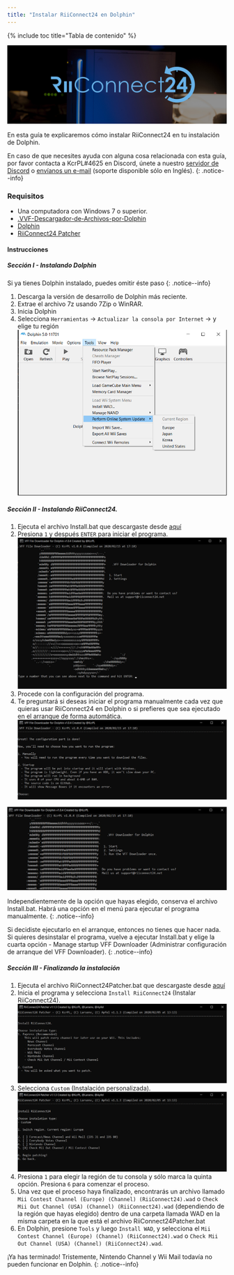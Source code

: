 ```yaml
---
title: "Instalar RiiConnect24 en Dolphin"
---
```


{% include toc title="Tabla de contenido" %}

![Logotipo de RiiConnect24](/images/WiiRC24Logo.jpg)

En esta guía te explicaremos cómo instalar RiiConnect24 en tu instalación de Dolphin.

En caso de que necesites ayuda con alguna cosa relacionada con esta guía, por favor contacta a KcrPL#4625 en Discord, únete a nuestro [servidor de Discord](https://discord.gg/b4Y7jfD) o [envíanos un e-mail](mailto:support@riiconnect24.net) (soporte disponible sólo en Inglés).
{: .notice--info}

### Requisitos
* Una computadora con Windows 7 o superior.
* [.VVF-Descargador-de-Archivos-por-Dolphin](https://github.com/RiiConnect24/.VFF-File-Downloader-for-Dolphin/releases)
* [Dolphin](https://dolphin-emu.org/download/)
* [RiiConnect24 Patcher](https://github.com/RiiConnect24/RiiConnect24-Patcher/releases)

#### Instrucciones

##### Sección I - Instalando Dolphin

Si ya tienes Dolphin instalado, puedes omitir éste paso
{: .notice--info}

1. Descarga la versión de desarrollo de Dolphin más reciente.
2. Extrae el archivo 7z usando 7Zip o WinRAR.
3. Inicia Dolphin
4. Selecciona `Herramientas` -> `Actualizar la consola por Internet` -> y elige tu región ![Actualizar la consola por Internet](/images/Dolphin_RC24/1.jpg)

##### Sección II - Instalando RiiConnect24.

1. Ejecuta el archivo Install.bat que descargaste desde [aquí](https://github.com/RiiConnect24/.VFF-File-Downloader-for-Dolphin/releases)
2. Presiona `1` y después `ENTER` para iniciar el programa. ![Menú principal](/images/Dolphin_RC24/2.jpg)
3. Procede con la configuración del programa.
4. Te preguntará si deseas iniciar el programa manualmente cada vez que quieras usar RiiConnect24 en Dolphin o si prefieres que sea ejecutado en el arranque de forma automática. ![Elige cómo quieres iniciar el programa](/images/Dolphin_RC24/3.jpg)

![Run once (Ejecutar una vez)](/images/Dolphin_RC24/4.jpg)

Independientemente de la opción que hayas elegido, conserva el archivo Install.bat. Habrá una opción en el menú para ejecutar el programa manualmente.
{: .notice--info}

Si decidiste ejecutarlo en el arranque, entonces no tienes que hacer nada. Si quieres desinstalar el programa, vuelve a ejecutar Install.bat y elige la cuarta opción - Manage startup VFF Downloader (Administrar configuración de arranque del VFF Downloader).
{: .notice--info}

##### Sección III - Finalizando la instalación

1. Ejecuta el archivo RiiConnect24Patcher.bat que descargaste desde [aquí](https://github.com/RiiConnect24/RiiConnect24-Patcher/releases)
2. Inicia el programa y selecciona `Install RiiConnect24` (Instalar RiiConnect24). ![Selecciona Custom](/images/Dolphin_RC24/5.jpg)
3. Selecciona `Custom` (Instalación personalizada). ![Selecciona <code>Check Mii Out Channel</code> (Canal Miirame)](/images/Dolphin_RC24/6.jpg)
4. Presiona `1` para elegir la región de tu consola y sólo marca la quinta opción. Presiona `6` para comenzar el proceso.
5. Una vez que el proceso haya finalizado, encontrarás un archivo llamado `Mii Contest Channel (Europe) (Channel) (RiiConnect24).wad` o `Check Mii Out Channel (USA) (Channel) (RiiConnect24).wad` (dependiendo de la región que hayas elegido) dentro de una carpeta llamada WAD en la misma carpeta en la que está el archivo RiiConnect24Patcher.bat
6. En Dolphin, presione `Tools` y luego `Install WAD`, y selecciona el `Mii Contest Channel (Europe) (Channel) (RiiConnect24).wad` o `Check Mii Out Channel (USA) (Channel) (RiiConnect24).wad`.

¡Ya has terminado! Tristemente, Nintendo Channel y Wii Mail todavía no pueden funcionar en Dolphin.
{: .notice--info}
